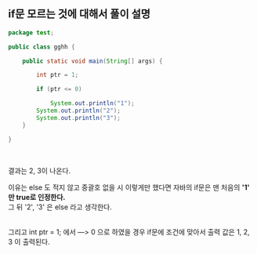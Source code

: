 ## if문 모르는 것에 대해서 풀이 설명

```java
package test;

public class gghh {

	public static void main(String[] args) {

		int ptr = 1;

		if (ptr <= 0)

			System.out.println("1");
		System.out.println("2");
		System.out.println("3");
	}

}
```

<br/>

결과는 2, 3이 나온다.

이유는 else 도 적지 않고 중괄호 없을 시 이렇게만 했다면 자바의 if문은 맨 처음의 **'1' 만
true로 인정한다.** <br/>그 뒤 '2', '3' 은 else 라고 생각한다.

<br/>
그리고 int ptr = 1; 에서 —> 0 으로 하였을 경우 if문에 조건에 맞아서 출력 값은 1, 2, 3 이 출력된다.
